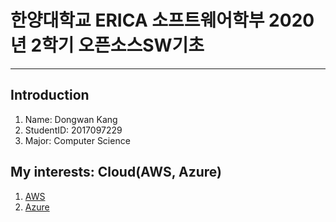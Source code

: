 # 한양대학교 ERICA 소프트웨어학부 2020년 2학기 오픈소스SW기초
***
## Introduction
1. Name: Dongwan Kang
2. StudentID: 2017097229
3. Major: Computer Science

## My interests: Cloud(AWS, Azure)
1. [AWS](https://aws.amazon.com)
2. [Azure](https://azure.microsoft.com)

